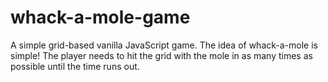 # whack-a-mole-game

A simple grid-based vanilla JavaScript game. The idea of whack-a-mole is simple! The player needs to hit the grid with the mole in as many times as possible until the time runs out.